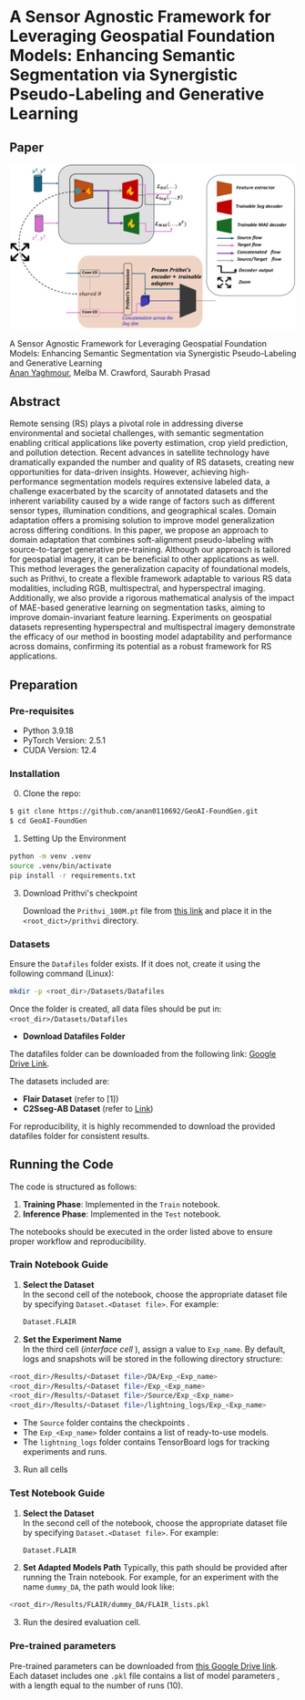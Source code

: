 # A Sensor Agnostic Framework for Leveraging Geospatial Foundation Models: Enhancing Semantic Segmentation via Synergistic Pseudo-Labeling and Generative Learning
## Paper
![](./New_digram.png)

A Sensor Agnostic Framework for Leveraging Geospatial Foundation Models: Enhancing Semantic Segmentation via Synergistic Pseudo-Labeling and Generative Learning  
 [Anan Yaghmour](https://github.com/anan0110692), Melba M. Crawford, Saurabh Prasad



## Abstract
Remote sensing (RS) plays a pivotal role in addressing diverse environmental and societal challenges, with semantic segmentation enabling critical applications like poverty estimation, crop yield prediction, and pollution detection. Recent advances in satellite technology have dramatically expanded the number and quality of RS datasets, creating new opportunities for data-driven insights. However, achieving high-performance segmentation models requires extensive labeled data, a challenge exacerbated by the scarcity of annotated datasets and the inherent variability caused by a wide range of factors such as different sensor types, illumination conditions, and geographical scales. Domain adaptation offers a promising solution to improve model generalization across differing conditions. In this paper, we propose an approach to domain adaptation that combines soft-alignment pseudo-labeling with source-to-target generative pre-training. Although our approach is tailored for geospatial imagery, it can be beneficial to other applications as well. This method leverages the generalization capacity of foundational models, such as Prithvi, to create a flexible framework adaptable to various RS data modalities, including RGB, multispectral, and hyperspectral imaging. Additionally, we also provide a rigorous mathematical analysis of the impact  of MAE-based generative learning on segmentation tasks, aiming to improve domain-invariant feature learning. Experiments on geospatial datasets representing hyperspectral and multispectral imagery demonstrate the efficacy of our method in boosting model adaptability and performance across domains, confirming its potential as a robust framework for RS applications.

## Preparation

### Pre-requisites
* Python 3.9.18
* PyTorch Version: 2.5.1
* CUDA Version: 12.4
### Installation
0. Clone the repo:
```bash
$ git clone https://github.com/anan0110692/GeoAI-FoundGen.git
$ cd GeoAI-FoundGen
```

1. Setting Up the Environment
```bash
python -m venv .venv
source .venv/bin/activate  
pip install -r requirements.txt
```
3. Download Prithvi's checkpoint

   Download the `Prithvi_100M.pt` file from [this link](https://github.com/NASA-IMPACT/hls-foundation-os) and place it in the `<root_dict>/prithvi` directory.
### Datasets

Ensure the `Datafiles` folder exists. If it does not, create it using the following command (Linux):

```bash
mkdir -p <root_dir>/Datasets/Datafiles
```
Once the folder is created, all data files should be put  in:
```<root_dir>/Datasets/Datafiles```
* **Download Datafiles Folder**


The datafiles folder  can be downloaded from the following link: [Google Drive Link](https://drive.google.com/drive/folders/1A1yYsHM48_Om39orlCQQQAw030ZuMb0w?usp=sharing).

The datasets included are:

- **Flair Dataset** (refer to [1])
- **C2Sseg-AB Dataset** (refer to [Link](https://github.com/danfenghong))


For reproducibility, it is highly recommended to download the provided datafiles folder for consistent results.
## Running the Code

The code is structured as follows:

1. **Training Phase**: Implemented in the `Train` notebook.
2. **Inference Phase**: Implemented in the `Test` notebook.

The notebooks should be executed in the order listed above to ensure proper workflow and reproducibility.

### Train Notebook Guide

1. **Select the Dataset**  
   In the second cell of the notebook, choose the appropriate dataset file by specifying `Dataset.<Dataset file>`. For example:
   ```python
   Dataset.FLAIR
2. **Set the Experiment Name**  
   In the third cell (*interface cell* ), assign a value to `Exp_name`. By default, logs and snapshots will be stored in the following directory structure:   

```bash
<root_dir>/Results/<Dataset file>/DA/Exp_<Exp_name>
<root_dir>/Results/<Dataset file>/Exp_<Exp_name>
<root_dir>/Results/<Dataset file>/Source/Exp_<Exp_name>
<root_dir>/Results/<Dataset file>/lightning_logs/Exp_<Exp_name>
```

  
- The `Source` folder contains the checkpoints .  
- The `Exp_<Exp_name>` folder contains a list of ready-to-use models.  
- The `lightning_logs` folder contains TensorBoard logs for tracking experiments and runs.
3. Run all cells

 
### Test Notebook Guide

1. **Select the Dataset**  
   In the second cell of the notebook, choose the appropriate dataset file by specifying `Dataset.<Dataset file>`. For example:
   ```python
   Dataset.FLAIR
2. **Set Adapted Models Path**
   Typically, this path should be provided after running the Train notebook. For example, for an experiment with the name `dummy_DA`, the path would look like:

```bash
<root_dir>/Results/FLAIR/dummy_DA/FLAIR_lists.pkl
```
   
 
3. Run the desired evaluation cell.

### Pre-trained parameters
Pre-trained parameters can be downloaded from [this Google Drive link](https://drive.google.com/drive/folders/1bVt_3WdXlyMq80Y9cF7XoustsMOKj949?usp=sharing). Each dataset includes one `.pkl` file contains a list of model parameters , with a length equal to the number of runs (10).


